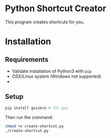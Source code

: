 # Python Shortcut Creator

This program creates shortcuts for you.

# Installation
## Requirements
- Validate installation of Python3 with `pip`
- OSX/Linux system (Windows not supported)
-
## Setup
```sh
pip install guizero # for gui
```
Then run the command:

```sh
chmod +x create-shortcut.py
./create-shortcut.py
```
